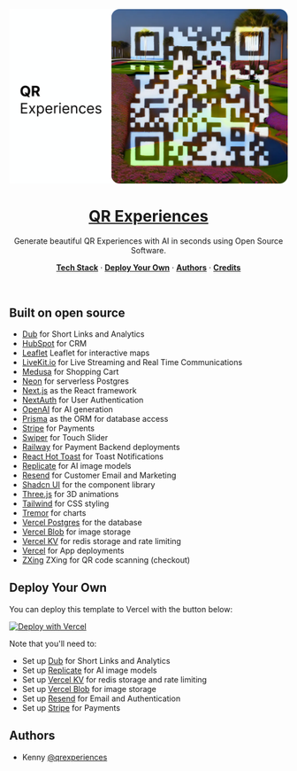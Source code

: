 <a href="https://QRExperiences.com">
  <img alt="QR Experiences – Generate beautiful AI QR Experiences in seconds." src="/public/og-image.png">
  <h1 align="center">QR Experiences</h1>
</a>

<p align="center">
  Generate beautiful QR Experiences with AI in seconds using Open Source Software.
</p>


<p align="center">
  <a href="#tech-stack"><strong>Tech Stack</strong></a> ·
  <a href="#deploy-your-own"><strong>Deploy Your Own</strong></a> ·
  <a href="#authors"><strong>Authors</strong></a> ·
  <a href="#credits"><strong>Credits</strong></a>
</p>
<br/>


## Built on open source


- [Dub](https://dub.co) for Short Links and Analytics
- [HubSpot](https://hubspot.com) for CRM
- [Leaflet](https://railway.app) Leaflet for interactive maps
- [LiveKit.io](https://livekit.io/) for Live Streaming and Real Time Communications
- [Medusa](https://https://medusajs.com/) for Shopping Cart
- [Neon](https://neon.tech/) for serverless Postgres
- [Next.js](https://nextjs.org/) as the React framework
- [NextAuth](https://next-auth.js.org/) for User Authentication
- [OpenAI](openi.com) for AI generation
- [Prisma](https://prisma.io/) as the ORM for database access
- [Stripe](https://stripe.com/) for Payments 
- [Swiper](https://swiperjs.com/) for Touch Slider
- [Railway](https://railway.app) for Payment Backend deployments
- [React Hot Toast](https://react-hot-toast.com/) for Toast Notifications
- [Replicate](https://replicate.com/) for AI image models
- [Resend](https://resend.com) for Customer Email and Marketing
- [Shadcn UI](https://ui.shadcn.com/) for the component library
- [Three.js](https://threejs.org) for 3D animations
- [Tailwind](https://tailwindcss.com/) for CSS styling
- [Tremor](https://tremor.so/) for charts
- [Vercel Postgres](https://vercel.com/storage/postgres) for the database
- [Vercel Blob](https://vercel.com/storage/blob) for image storage
- [Vercel KV](https://vercel.com/storage/kv) for redis storage and rate limiting
- [Vercel](http://vercel.com/) for App deployments
- [ZXing](https://railway.app) ZXing for QR code scanning (checkout)

## Deploy Your Own

You can deploy this template to Vercel with the button below:

[![Deploy with Vercel](https://vercel.com/button)](https://vercel.com/new/clone?repository-url=https://github.com/Kenstogram/qr)

Note that you'll need to:

- Set up [Dub](https://dub.co) for Short Links and Analytics
- Set up [Replicate](https://replicate.com/) for AI image models
- Set up [Vercel KV](https://vercel.com/docs/storage/vercel-kv/quickstart) for redis storage and rate limiting
- Set up [Vercel Blob](https://vercel.com/docs/storage/vercel-blob/quickstart) for image storage
- Set up [Resend](https://resend.com) for Email and Authentication
- Set up [Stripe](https://stripe.com/) for Payments 

## Authors

- Kenny [@qrexperiences](https://x.com/qrexperiences)
